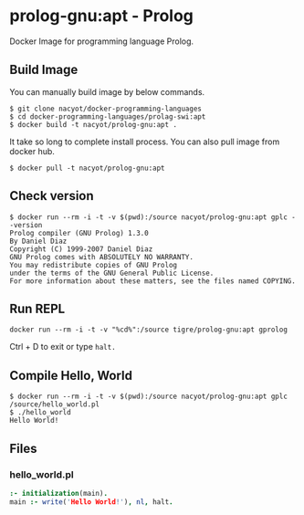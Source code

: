 # prolog-gnu:apt - Prolog

Docker Image for programming language Prolog.

## Build Image

You can manually build image by below commands.

```
$ git clone nacyot/docker-programming-languages
$ cd docker-programming-languages/prolag-swi:apt
$ docker build -t nacyot/prolog-gnu:apt .
```

It take so long to complete install process. You can also pull image from docker hub.

```
$ docker pull -t nacyot/prolog-gnu:apt
```

## Check version

```
$ docker run --rm -i -t -v $(pwd):/source nacyot/prolog-gnu:apt gplc --version
Prolog compiler (GNU Prolog) 1.3.0
By Daniel Diaz
Copyright (C) 1999-2007 Daniel Diaz
GNU Prolog comes with ABSOLUTELY NO WARRANTY.
You may redistribute copies of GNU Prolog
under the terms of the GNU General Public License.
For more information about these matters, see the files named COPYING.
```

## Run REPL

```
docker run --rm -i -t -v "%cd%":/source tigre/prolog-gnu:apt gprolog
```

Ctrl + D to exit or type `halt.`

## Compile Hello, World

```
$ docker run --rm -i -t -v $(pwd):/source nacyot/prolog-gnu:apt gplc /source/hello_world.pl
$ ./hello_world
Hello World!
```

## Files

### hello_world.pl

```prolog
:- initialization(main).
main :- write('Hello World!'), nl, halt.
```
